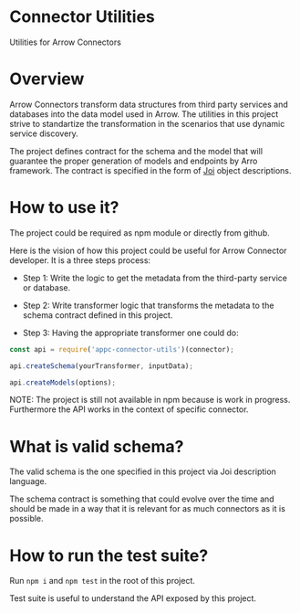 # Connector Utilities

Utilities for Arrow Connectors

# Overview

Arrow Connectors transform data structures from third party services and databases into the data model used in Arrow. The utilities in this project strive to standartize the transformation in the scenarios that use dynamic service discovery.

The project defines contract for the schema and the model that will guarantee the proper generation of models and endpoints by Arro framework. The contract is specified in the form of [Joi](https://github.com/hapijs/joi) object descriptions.

# How to use it? 

The project could be required as npm module or directly from github.

Here is the vision of how this project could be useful for Arrow Connector developer. It is a three steps process:

* Step 1: Write the logic to get the metadata from the third-party service or database. 

* Step 2: Write transformer logic that transforms the metadata to the schema contract defined in this project. 

* Step 3: Having the appropriate transformer one could do:

```javascript
const api = require('appc-connector-utils')(connector);

api.createSchema(yourTransformer, inputData);

api.createModels(options);
```

NOTE: The project is still not available in npm because is work in progress. Furthermore the API works in the context of specific connector.

# What is valid schema?

The valid schema is the one specified in this project via Joi description language. 

The schema contract is something that could evolve over the time and should be made in a way that it is relevant for as much connectors as it is possible.

# How to run the test suite?

Run `npm i` and `npm test` in the root of this project.

Test suite is useful to understand the API exposed by this project.